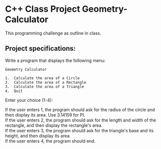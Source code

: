 # C++ Class Project Geometry-Calculator

This programming challenge as outline in class.

## Project specifications:

Write a program that displays the following menu:

    Geometry Calculator

    1.  Calculate the area of a Circle
    2.  Calculate the area of a Rectangle
    3.  Calculate the area of a Triangle
    4.  Quit

  Enter your choice (1-4): 

If the user enters 1, the program should ask for the radius of the circle and then display its area.   Use 3.14159 for PI.  
If the user enters 2, the program should ask for the length and width of the rectangle, and then display the rectangle's area.  
If the user enters 3, the program should ask for the triangle's base and its height, and then display its area.   
If the user enters 4, the program should end.


